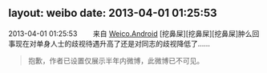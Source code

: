 layout: weibo
date: 2013-04-01 01:25:53
---
<meta name="referrer" content="no-referrer" />

2013-04-01 01:25:53  &nbsp;&nbsp;&nbsp;&nbsp;&nbsp;&nbsp; 来自 <a href="http://app.weibo.com/t/feed/l4RWD" rel="nofollow">Weico.Android</a>
[挖鼻屎][挖鼻屎][挖鼻屎]肿么回事现在对单身人士的歧视待遇升高了还是对同志的歧视降低了……
>  抱歉，作者已设置仅展示半年内微博，此微博已不可见。 ​​​
